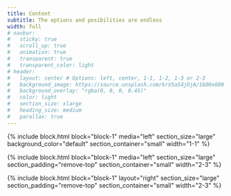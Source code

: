 ```yaml
---
title: Content
subtitle: The options and posibilities are endless
width: full
# navbar:
#   sticky: true
#   scroll_up: true
#   animation: true
#   transparent: true
#   transparent_color: light
# header:
#   layout: center # Options: left, center, 1-1, 1-2, 1-3 or 2-3
#   background_image: https://source.unsplash.com/krV5aS4jDjA/1600x600
#   background_overlay: "rgba(0, 0, 0, 0.45)"
#   color: light
#   section_size: xlarge
#   heading_size: medium
#   parallax: true
---
```


{% include block.html 
  block="block-1" 
  media="left" 
  section_size="large"
  background_color="default"
  section_container="small"
  width="1-1"
%}

{% include block.html 
  block="block-1" 
  media="left" 
  section_size="large"
  section_padding="remove-top"
  section_container="small"
  width="2-3"
%}

{% include block.html 
  block="block-1" 
  layout="right" 
  section_size="large"
  section_padding="remove-top"
  section_container="small"
  width="2-3"
%}
